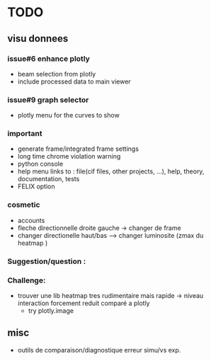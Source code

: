 # TODO

## visu donnees
### issue#6 enhance plotly
- beam selection from plotly
- include processed data to main viewer
### issue#9 graph selector
- plotly menu for the curves to show

### important
- generate frame/integrated frame settings
- long time chrome violation warning
- python console
- help menu links to : file(cif files, other projects, ...), help, theory, documentation, tests
- FELIX option

### cosmetic
- accounts
- fleche directionnelle droite gauche -> changer de frame
- changer directionelle haut/bas --> changer luminosite (zmax du heatmap )

### Suggestion/question :

### Challenge:
- trouver une lib heatmap tres rudimentaire mais rapide -> niveau interaction forcement reduit comparé a plotly
    - try plotly.image

## misc
  - outils de comparaison/diagnostique erreur simu/vs exp.
